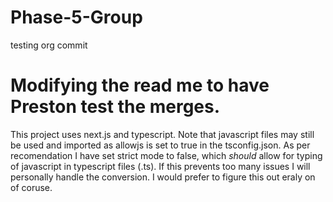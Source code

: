 # Phase-5-Group

testing org commit

Modifying the read me to have Preston test the merges. 
=======
This project uses next.js and typescript. Note that javascript files may still be used and imported as allowjs is set to true in the tsconfig.json. As per recomendation I have set strict mode to false, which *should* allow for typing of javascript in typescript files (.ts). If this prevents too many issues I will personally handle the conversion. I would prefer to figure this out eraly on of coruse. 
